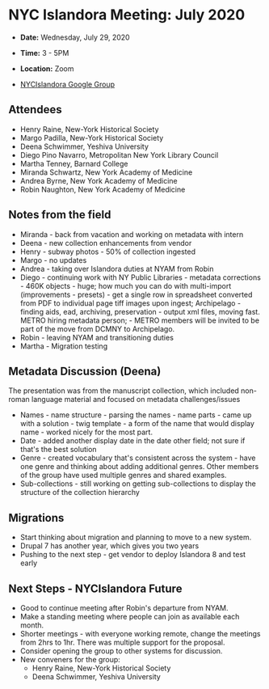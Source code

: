 # NYC Islandora Meeting: July 2020
* **Date:**  Wednesday, July 29, 2020
* **Time:** 3 - 5PM
* **Location:**  Zoom

* [NYCIslandora Google Group](https://groups.google.com/forum/#!forum/nycislandora)

## Attendees
* Henry Raine, New-York Historical Society
* Margo Padilla, New-York Historical Society
* Deena Schwimmer, Yeshiva University
* Diego Pino Navarro, Metropolitan New York Library Council
* Martha Tenney, Barnard College
* Miranda Schwartz, New York Academy of Medicine
* Andrea Byrne, New York Academy of Medicine
* Robin Naughton, New York Academy of Medicine

## Notes from the field
  * Miranda - back from vacation and working on metadata with intern
  * Deena - new collection enhancements from vendor
  * Henry - subway photos - 50% of collection ingested
  * Margo - no updates
  * Andrea - taking over Islandora duties at NYAM from Robin
  * Diego - continuing work with NY Public Libraries - metadata corrections - 460K objects - huge; how much you can do with multi-import (improvements - presets) - get a single row in spreadsheet converted from PDF to individual page tiff images upon ingest; Archipelago - finding aids, ead, archiving, preservation - output xml files, moving fast. METRO hiring metadata person;  - METRO members will be invited to be part of the move from DCMNY to Archipelago.
  * Robin - leaving NYAM and transitioning duties
  * Martha - Migration testing

## Metadata Discussion  (Deena)
The presentation was from the manuscript collection, which included non-roman language material and focused on metadata challenges/issues
  * Names - name structure - parsing the names - name parts - came up with a solution  - twig template - a form of the name that would display name - worked nicely for the most part.
  * Date - added another display date in the date other field; not sure if that's the best solution
  * Genre - created vocabulary that's consistent across the system - have one genre and thinking about adding additional genres.  Other members of the group have used multiple genres and shared examples.
  * Sub-collections - still working on getting sub-collections to display the structure of the collection hierarchy

## Migrations
* Start thinking about migration and planning to move to a new system.
* Drupal 7 has another year, which gives you two years
* Pushing to the next step - get vendor to deploy Islandora 8 and test early

## Next Steps - NYCIslandora Future
  * Good to continue meeting after Robin's departure from NYAM.
  * Make a standing meeting where people can join as available each month.
  * Shorter meetings - with everyone working remote, change the meetings from 2hrs to 1hr. There was multiple support for the proposal.
  * Consider opening the group to other systems for discussion.
  * New conveners for the group:
      * Henry Raine, New-York Historical Society
      * Deena Schwimmer, Yeshiva University
